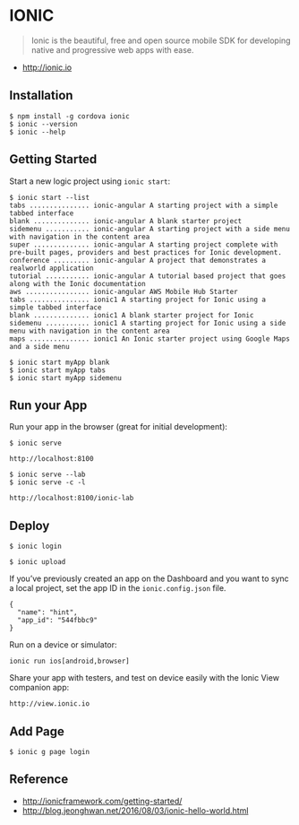 IONIC
=====

> Ionic is the beautiful, free and open source mobile SDK for developing native and progressive web apps with ease.

* http://ionic.io


Installation
------------

```
$ npm install -g cordova ionic
$ ionic --version
$ ionic --help
```

Getting Started
---------------

Start a new logic project using `ionic start`:

```
$ ionic start --list 
tabs ............... ionic-angular A starting project with a simple tabbed interface
blank .............. ionic-angular A blank starter project
sidemenu ........... ionic-angular A starting project with a side menu with navigation in the content area
super .............. ionic-angular A starting project complete with pre-built pages, providers and best practices for Ionic development.
conference ......... ionic-angular A project that demonstrates a realworld application
tutorial ........... ionic-angular A tutorial based project that goes along with the Ionic documentation
aws ................ ionic-angular AWS Mobile Hub Starter
tabs ............... ionic1 A starting project for Ionic using a simple tabbed interface
blank .............. ionic1 A blank starter project for Ionic
sidemenu ........... ionic1 A starting project for Ionic using a side menu with navigation in the content area
maps ............... ionic1 An Ionic starter project using Google Maps and a side menu
```

```
$ ionic start myApp blank 
$ ionic start myApp tabs 
$ ionic start myApp sidemenu 
```

Run your App
------------

Run your app in the browser (great for initial development):
```
$ ionic serve 

http://localhost:8100
```

```
$ ionic serve --lab
$ ionic serve -c -l 

http://localhost:8100/ionic-lab
```

Deploy
------

```
$ ionic login 
```

```
$ ionic upload 
```

If you’ve previously created an app on the Dashboard and you want to sync a local project, set the app ID in the `ionic.config.json` file.  
```
{
  "name": "hint",
  "app_id": "544fbbc9"
}
```

Run on a device or simulator:
```
ionic run ios[android,browser]
```

Share your app with testers, and test on device easily with the Ionic View companion app:
```
http://view.ionic.io
```

Add Page
--------

```
$ ionic g page login
```

Reference
---------

* http://ionicframework.com/getting-started/
* http://blog.jeonghwan.net/2016/08/03/ionic-hello-world.html